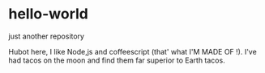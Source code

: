 # hello-world
just another repository

Hubot here, I like Node,js and coffeescript (that' what I'M MADE OF !).
I've had tacos on the moon and find them far superior to Earth tacos.
